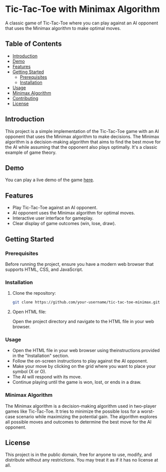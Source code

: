 # Tic-Tac-Toe with Minimax Algorithm

A classic game of Tic-Tac-Toe where you can play against an AI opponent that uses the Minimax algorithm to make optimal moves.

## Table of Contents
- [Introduction](#introduction)
- [Demo](#demo)
- [Features](#features)
- [Getting Started](#getting-started)
  - [Prerequisites](#prerequisites)
  - [Installation](#installation)
- [Usage](#usage)
- [Minimax Algorithm](#minimax-algorithm)
- [Contributing](#contributing)
- [License](#license)

## Introduction

This project is a simple implementation of the Tic-Tac-Toe game with an AI opponent that uses the Minimax algorithm to make decisions. The Minimax algorithm is a decision-making algorithm that aims to find the best move for the AI while assuming that the opponent also plays optimally. It's a classic example of game theory.

## Demo

You can play a live demo of the game [here](https://github.com/shiroul/TicTacToe.git).

## Features

- Play Tic-Tac-Toe against an AI opponent.
- AI opponent uses the Minimax algorithm for optimal moves.
- Interactive user interface for gameplay.
- Clear display of game outcomes (win, lose, draw).

## Getting Started

### Prerequisites

Before running the project, ensure you have a modern web browser that supports HTML, CSS, and JavaScript.

### Installation

1. Clone the repository:

   ```bash
   git clone https://github.com/your-username/tic-tac-toe-minimax.git

2. Open HTML file:

   Open the project directory and navigate to the HTML file in your web browser.

### Usage

- Open the HTML file in your web browser using theinstructions provided in the "Installation" section.
- Follow the on-screen instructions to play against the AI opponent.
- Make your move by clicking on the grid where you want to place your symbol (X or O).
- The AI will respond with its move.
- Continue playing until the game is won, lost, or ends in a draw.

### Minimax Algorithm
The Minimax algorithm is a decision-making algorithm used in two-player games like Tic-Tac-Toe. It tries to minimize the possible loss for a worst-case scenario while maximizing the potential gain. The algorithm explores all possible moves and outcomes to determine the best move for the AI opponent.

## License

This project is in the public domain, free for anyone to use, modify, and distribute without any restrictions. You may treat it as if it has no license at all.
